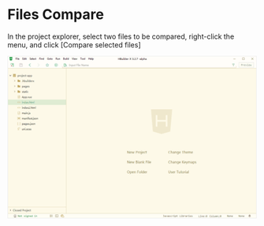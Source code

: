 # Files Compare

In the project explorer, select two files to be compared, right-click the menu, and click [Compare selected files]

<img src="/static/snapshots/tutorial/file_diff_en.gif" style="zoom: 80%; border:1px solid #eee;"/>
